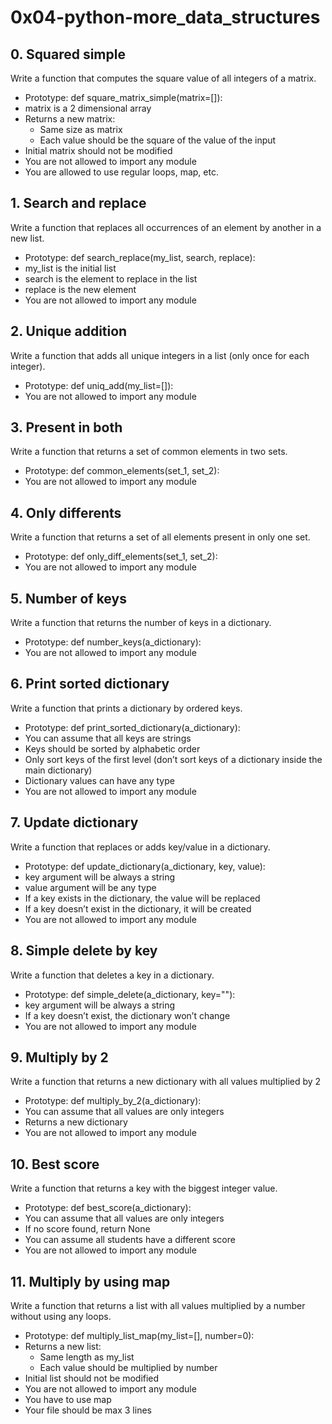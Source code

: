 # 0x04-python-more_data_structures

## 0. Squared simple
Write a function that computes the square value of all integers of a matrix.

* Prototype: def square_matrix_simple(matrix=[]):
* matrix is a 2 dimensional array
* Returns a new matrix:
    * Same size as matrix
    * Each value should be the square of the value of the input
* Initial matrix should not be modified
* You are not allowed to import any module
* You are allowed to use regular loops, map, etc.

## 1. Search and replace
Write a function that replaces all occurrences of an element by another in a new list.

* Prototype: def search_replace(my_list, search, replace):
* my_list is the initial list
* search is the element to replace in the list
* replace is the new element
* You are not allowed to import any module

## 2. Unique addition
Write a function that adds all unique integers in a list (only once for each integer).

* Prototype: def uniq_add(my_list=[]):
* You are not allowed to import any module

## 3. Present in both
Write a function that returns a set of common elements in two sets.

* Prototype: def common_elements(set_1, set_2):
* You are not allowed to import any module

## 4. Only differents
Write a function that returns a set of all elements present in only one set.

* Prototype: def only_diff_elements(set_1, set_2):
* You are not allowed to import any module

## 5. Number of keys
Write a function that returns the number of keys in a dictionary.

* Prototype: def number_keys(a_dictionary):
* You are not allowed to import any module

## 6. Print sorted dictionary
Write a function that prints a dictionary by ordered keys.

* Prototype: def print_sorted_dictionary(a_dictionary):
* You can assume that all keys are strings
* Keys should be sorted by alphabetic order
* Only sort keys of the first level (don’t sort keys of a dictionary inside the main dictionary)
* Dictionary values can have any type
* You are not allowed to import any module

## 7. Update dictionary
Write a function that replaces or adds key/value in a dictionary.

* Prototype: def update_dictionary(a_dictionary, key, value):
* key argument will be always a string
* value argument will be any type
* If a key exists in the dictionary, the value will be replaced
* If a key doesn’t exist in the dictionary, it will be created
* You are not allowed to import any module

## 8. Simple delete by key
Write a function that deletes a key in a dictionary.

* Prototype: def simple_delete(a_dictionary, key=""):
* key argument will be always a string
* If a key doesn’t exist, the dictionary won’t change
* You are not allowed to import any module

## 9. Multiply by 2
Write a function that returns a new dictionary with all values multiplied by 2

* Prototype: def multiply_by_2(a_dictionary):
* You can assume that all values are only integers
* Returns a new dictionary
* You are not allowed to import any module

## 10. Best score
Write a function that returns a key with the biggest integer value.

* Prototype: def best_score(a_dictionary):
* You can assume that all values are only integers
* If no score found, return None
* You can assume all students have a different score
* You are not allowed to import any module

## 11. Multiply by using map
Write a function that returns a list with all values multiplied by a number without using any loops.

* Prototype: def multiply_list_map(my_list=[], number=0):
* Returns a new list:
    * Same length as my_list
    * Each value should be multiplied by number
* Initial list should not be modified
* You are not allowed to import any module
* You have to use map
* Your file should be max 3 lines